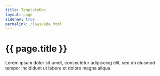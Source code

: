 ```yaml
---
title: TemplateDoc
layout: page
sidenav: true
permalink: /laws/ada.html
---
```


# {{ page.title }}

Lorem ipsum dolor sit amet, consectetur adipiscing elit, sed do eiusmod tempor incididunt ut labore et dolore magna aliqua.
